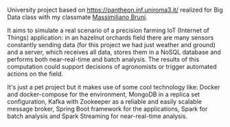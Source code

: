 University project based on https://pantheon.inf.uniroma3.it/ realized for Big Data class with my classmate [Massimiliano Bruni](https://github.com/Maxinho96).

It aims to simulate a real scenario of a precision farming IoT (Internet of Things) application: in an hazelnut orchards field there are many sensors constantly sending data (for this project we had just weather and ground) and a server, which receives all data, stores them in a NoSQL database and performs both near-real-time and batch analysis. The results of this computation could support decisions of agronomists or trigger automated actions on the field.

It's just a pet project but it makes use of some cool technology like: Docker and docker-compose for the environment, MongoDB in a replica set configuration, Kafka with Zookeeper as a reliable and easily scalable message broker, Spring Boot framework for the applications, Spark for batch analysis and Spark Streaming for near-real-time analysis.
